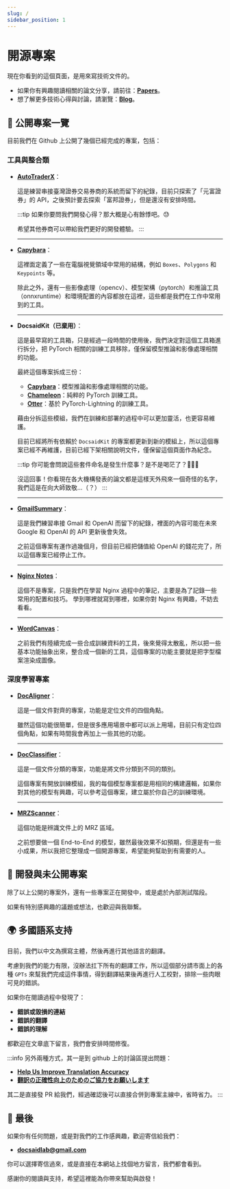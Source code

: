 ```yaml
---
slug: /
sidebar_position: 1
---
```


# 開源專案

現在你看到的這個頁面，是用來寫技術文件的。

- 如果你有興趣閱讀相關的論文分享，請前往：[**Papers**](https://docsaid.org/papers/intro)。
- 想了解更多技術心得與討論，請瀏覽：[**Blog**](https://docsaid.org/blog)。

## 📂 公開專案一覽

目前我們在 Github 上公開了幾個已經完成的專案，包括：

### 工具與整合類

- [**AutoTraderX**](./autotraderx/index.md)：

  這是練習串接臺灣證券交易券商的系統而留下的紀錄，目前只探索了「元富證券」的 API，之後預計要去探索「富邦證券」，但是還沒有安排時間。

  :::tip
  如果你要問我們開發心得？那大概是心有餘悸吧。😓

  希望其他券商可以帶給我們更好的開發體驗。
  :::

  ***

- [**Capybara**](./capybara/index.md)：

  這裡面定義了一些在電腦視覺領域中常用的結構，例如 `Boxes`、`Polygons` 和 `Keypoints` 等。

  除此之外，還有一些影像處理（opencv）、模型架構（pytorch）和推論工具（onnxruntime）和環境配置的內容都放在這裡，這些都是我們在工作中常用到的工具。

  ***

- **DocsaidKit（已棄用）**：

  這是最早寫的工具箱，只是經過一段時間的使用後，我們決定對這個工具箱進行拆分，把 PyTorch 相關的訓練工具移除，僅保留模型推論和影像處理相關的功能。

  最終這個專案拆成三份：

  - [**Capybara**](https://github.com/DocsaidLab/Capybara)：模型推論和影像處理相關的功能。
  - [**Chameleon**](https://github.com/DocsaidLab/Chameleon)：純粹的 PyTorch 訓練工具。
  - [**Otter**](https://github.com/DocsaidLab/Otter)：基於 PyTorch-Lightning 的訓練工具。

  藉由分拆這些模組，我們在訓練和部署的過程中可以更加靈活，也更容易維護。

  目前已經將所有依賴於 `DocsaidKit` 的專案都更新到新的模組上，所以這個專案已經不再維護，目前已經下架相關說明文件，僅保留這個頁面作為紀念。

  :::tip
  你可能會問說這些套件命名是發生什麼事？是不是喝茫了？🤔🤔🤔

  沒這回事！你看現在各大機構發表的論文都是這樣天外飛來一個奇怪的名字，我們這是在向大師致敬...（？）
  :::

  ***

- [**GmailSummary**](./gmailsummary/index.md)：

  這是我們練習串接 Gmail 和 OpenAI 而留下的紀錄，裡面的內容可能在未來 Google 和 OpenAI 的 API 更新後會失效。

  之前這個專案有運作過幾個月，但目前已經把儲值給 OpenAI 的錢花完了，所以這個專案已經停止工作。

  ***

- [**Nginx Notes**](./nginx-notes/index.md)：

  這個不是專案，只是我們在學習 Nginx 過程中的筆記，主要是為了記錄一些常用的配置和技巧。 學到哪裡就寫到哪裡，如果你對 Nginx 有興趣，不妨去看看。

  ***

- [**WordCanvas**](./wordcanvas/index.md)：

  之前我們有陸續完成一些合成訓練資料的工具，後來覺得太散亂，所以把一些基本功能抽象出來，整合成一個新的工具，這個專案的功能主要就是把字型檔案渲染成圖像。

### 深度學習專案

- [**DocAligner**](./docaligner/index.md)：

  這是一個文件對齊的專案，功能是定位文件的四個角點。

  雖然這個功能很簡單，但是很多應用場景中都可以派上用場，目前只有定位四個角點，如果有時間我會再加上一些其他的功能。

  ***

- [**DocClassifier**](./docclassifier/index.md)：

  這是一個文件分類的專案，功能是將文件分類到不同的類別。

  這個專案有開放訓練模組，我的每個模型專案都是用相同的構建邏輯，如果你對其他的模型有興趣，可以參考這個專案，建立屬於你自己的訓練環境。

  ***

- [**MRZScanner**](./mrzscanner/index.md)：

  這個功能是辨識文件上的 MRZ 區域。

  之前想要做一個 End-to-End 的模型，雖然最後效果不如預期，但還是有一些小成果，所以我把它整理成一個開源專案，希望能夠幫助到有需要的人。

## 🚧 開發與未公開專案

除了以上公開的專案外，還有一些專案正在開發中，或是處於內部測試階段。

如果有特別感興趣的議題或想法，也歡迎與我聯繫。

## 🌍 多國語系支持

目前，我們以中文為撰寫主體，然後再進行其他語言的翻譯。

考慮到我們的能力有限，沒辦法扛下所有的翻譯工作，所以這個部分請市面上的各種 `GPTs` 來幫我們完成這件事情，得到翻譯結果後再進行人工校對，排除一些肉眼可見的錯誤。

如果你在閱讀過程中發現了：

- **錯誤或毀損的連結**
- **錯誤的翻譯**
- **錯誤的理解**

都歡迎在文章底下留言，我們會安排時間修復。

:::info
另外兩種方式，其一是到 github 上的討論區提出問題：

- [**Help Us Improve Translation Accuracy**](https://github.com/orgs/DocsaidLab/discussions/12)
- [**翻訳の正確性向上のためのご協力をお願いします**](https://github.com/orgs/DocsaidLab/discussions/13)

其二是直接發 PR 給我們，經過確認後可以直接合併到專案主線中，省時省力。
:::

## 🍹 最後

如果你有任何問題，或是對我們的工作感興趣，歡迎寄信給我們：

- **docsaidlab@gmail.com**

你可以選擇寄信過來，或是直接在本網站上找個地方留言，我們都會看到。

感謝你的閱讀與支持，希望這裡能為你帶來幫助與啟發！
